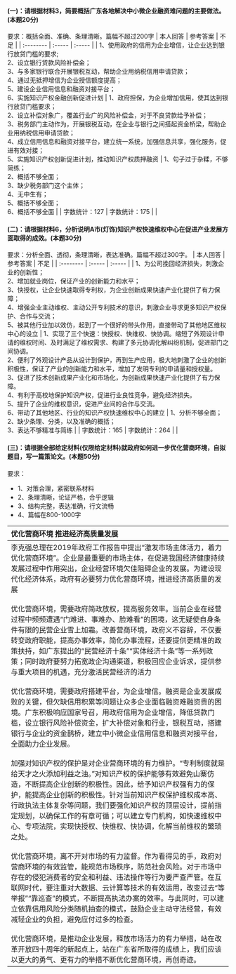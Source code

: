 #### (一)：请根据材料3，简要概括广东各地解决中小微企业融资难问题的主要做法。(本题20分)
要求：概括全面、准确、条理清晰。篇幅不超过200字
| 本人回答   | 参考答案 | 不足 |
| :-------- | :-----  | :----- |
| 1、使用政府的信用为企业增信，让企业达到银行放贷门槛的要求;<br>2、设立银行贷款风险补偿金；<br>3、与多家银行联合开展银税互动，帮助企业用纳税信用申请贷款；<br>4、通过无抵押增信为企业授信额度提高；<br>5、建设企业信用信息和融资对接平台；<br>6、实施知识产权金融创新促进计划 | 1、政府担保，为企业增加信用，使其达到银行放贷门槛要求；<br>2、设立补偿对象广，覆盖行业广的风险补偿金，对于不良贷款给予补偿；<br>3、税务部门主动作为，开展银税互动，在企业与银行之间搭起资金桥梁，帮助企业用纳税信用申请贷款；<br>4、成立信用信息和融资对接平台，建立统一系统，加强信息共享，强化服务，促进有效对接；<br>5、实施知识产权创新促进计划，推动知识产权质押融资 | 1、句子过于杂糅，不够简练；<br>2、概括不够全面；<br>3、缺少税务部门这个主体；<br>4、无中生有；<br>5、概括不够全面；<br>6、概括不够全面 |
| 字数统计：127 | 字数统计：175 |  |



#### (二)：请根据材料6，分析说明A市(灯饰)知识产权快速维权中心在促进产业发展方面取得的成效。(本题30分)
要求：分析全面、透彻，条理清晰，表达准确。篇幅不超过300字。
| 本人回答   | 参考答案 | 不足 |
| :-------- | :-----  | :----- |
| 1、为公司挽回经济损失，刺激企业的创新性；<br>2、增加就业岗位，保证产业的创新能力和水平；<br>3、快授权，让企业快速取得专利权，为企业创新成果快速产业化提供了有力保障；<br>4、增强企业主动维权、主动公开专利技术的意识，刺激企业寻求更多知识产权保护、合作与交流；<br>5、被其他行业加以效仿，起到了一个很好的带头作用，直接带动了其他地区维权中心的设立 | 1、实现了三个快速：快授权、快维权、快协调。缩短了外观设计申请的维权时间、及时满足了维权需求、构建了多元协调化解纠纷机制，促进部门之间协调。<br>2、便利了外观设计产品从设计到保护，再到生产应用，极大地刺激了企业的创新积极性，保证了产业的创新能力和水平，增加了发明专利的申请量和授权量。<br>3、促进了技术创新成果产业化和市场化，为创新成果快速产业化提供了有力保障。<br>4、有利于高校地保护知识产权，促进行业良性竞争，避免经济损失。<br>5、提升了企业的维权意识，促进产业间的合作与交流。<br>6、带动了其他地区、行业的知识产权快速维权中心的建立 | 1、分析不够全面；<br>2、缺少条理、分类，以及准确的概括；<br>3、表达不够精准与简练 |
| 字数统计：165 | 字数统计：264 |  |



#### (三)：请根据全部给定材料(仅限给定材料)就政府如何进一步优化营商环境，自拟题目，写一篇策论文。(本题50分)
要求：
- 1、对策合理，紧密联系材料
- 2、条理清晰，论证严格，合乎逻辑
- 3、结构完整，表达准确，行文流畅
- 4、篇幅在800-1000字<br>

| 优化营商环境 推进经济高质量发展 | 
| :-------- | 
| 李克强总理在2019年政府工作报告中提出“激发市场主体活力，着力优化营商环境”。企业是最重要的市场主体，在促进我国经济健康持续发展过程中作用突出，企业经营环境欠佳阻碍企业的发展。为建设现代化经济体系，政府有必要努力优化营商环境，推进经济高质量的发展<br><br>优化营商环境，需要政府简政放权，提高服务效率。当前企业在经营过程中频频遭遇“门难进、事难办、脸难看”的困境，这无疑使自身条件有限的民营企业雪上加霜。改善营商环境，政府义不容辞，不仅要转变政府职能，提高办事效率，简化办事流程，还要提供更精准的政策扶持，如广东提出的“民营经济十条”“实体经济十条”等一系列政策；同时政府要努力拓宽政企沟通渠道，积极回应企业诉求，提供参与重大项目的机遇，充分激活民营经济的活力<br><br>优化营商环境，需要政府搭建平台，为企业增信。融资是企业发展成败的关键，但欠缺信用积累等问题让众多企业面临融资难融资贵的困境。广东积极响应国家号召，用政府信用为企业增信，降低贷款门槛，设立银行风险补偿资金，扩大补偿对象和行业，银税互动，搭建银行与企业的资金鹊桥，建立中小微企业信用信息和融资对接平台，全面助力企业发展。<br><br>加强对知识产权的保护是对企业营商环境的有力维护。“专利制度就是给天才之火添加利益之油。”对知识产权的保护能够有效避免山寨仿造，不断提高企业创新的积极性。因此，给予知识产权强有力的保护，能提高企业创新的积极性。针对当前知识产权保护维权成本高、行政执法主体复杂等问题，我们要强化知识产权的顶层设计，提前指定规划，以确保工作的有章可循；可以建立专门机构，如快速维权中心、专项法院，实现快授权、快维权、快协调，化解当前维权的繁琐之处。<br><br>优化营商环境，离不开对市场的有力监督。作为看得见的手，政府对营商环境的有效监管，能规范市场秩序，防范社会风险。对于市场中存在的侵犯消费者的安全和利益、违法操作等行为要严查严管。在互联网时代，要注重对大数据、云计算等技术的有效运用，改变过去“等举报”“靠巡查”的模式，不断提高执法办案的效率。与此同时，可以建立依靠信用风险分类随机抽查的模式，鼓励企业主动守法经营，有效减轻企业的负担，避免应付过多的检查。<br><br>优化营商环境，是推动企业发展，释放市场活力的有力举措，站在改革开放四十周年的新起点上，站在广东省所取得的成绩上，我们应该以更大的勇气、更有力的举措不断优化营商环境，再创奇迹。 |
